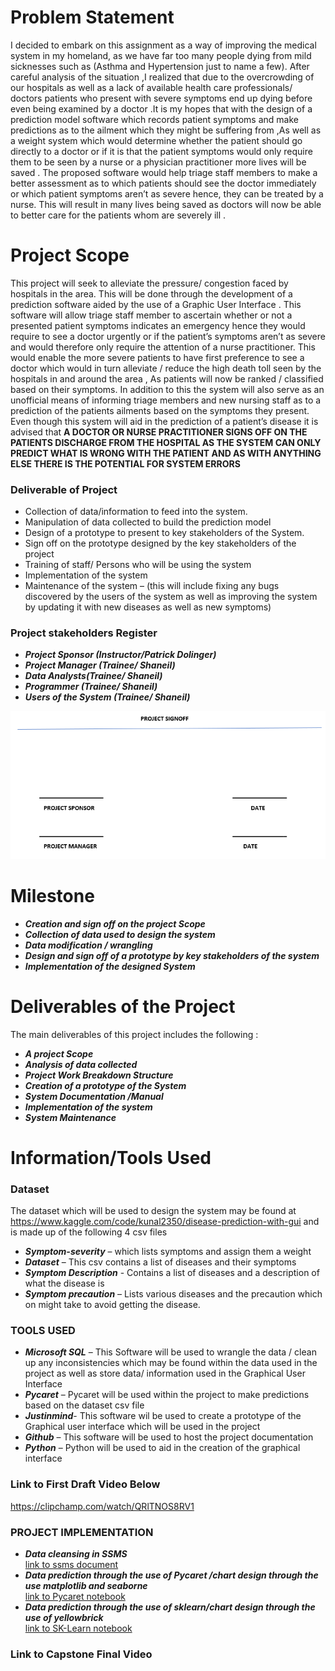 # Problem Statement
I decided to embark on this assignment as a way of improving the medical system in my homeland, as we have far too many people dying from mild sicknesses such as (Asthma and Hypertension just to name a few). After careful analysis of the situation ,I realized that due to the overcrowding of our hospitals as well as a  lack of available health care professionals/ doctors patients who present with severe symptoms end up dying before even being examined by a doctor .It is my hopes that with the design of a prediction model software which records patient symptoms and make predictions as to the ailment which they might be suffering from ,As well as a weight system which would determine whether the patient should go directly to a doctor or if it is that the patient symptoms would only require them to  be seen by a nurse or a physician practitioner more lives will be saved . The proposed software would help   triage staff members to make a better assessment as to which patients should see the doctor immediately or which patient symptoms aren’t as severe hence, they can be treated by a nurse. This will result in many lives  being saved as  doctors will now be able to better care for the patients whom are severely ill .


# Project Scope 

This project will seek to alleviate the pressure/ congestion faced by hospitals in the area. This will be done through the development of a prediction software aided by  the use of a Graphic User Interface . This software will allow triage staff member to ascertain whether or not a presented patient symptoms indicates an emergency hence they would require to see a doctor urgently or if the patient’s symptoms aren’t as severe and would therefore only require the attention of a nurse practitioner. This would enable the more severe patients to have first preference to see a doctor which would in turn  alleviate / reduce  the high death toll seen by the hospitals in and around the area , As patients will now be ranked / classified based on their symptoms. In addition to this  the system will  also serve as an  unofficial means of informing triage members and new nursing staff as to a prediction of the patients ailments based on the symptoms they present. Even though this system will aid in the prediction of a patient’s disease it is advised that **A DOCTOR OR NURSE PRACTITIONER SIGNS OFF ON THE PATIENTS DISCHARGE FROM THE HOSPITAL AS THE SYSTEM CAN ONLY PREDICT WHAT IS WRONG WITH THE PATIENT AND AS WITH ANYTHING ELSE THERE IS THE POTENTIAL FOR SYSTEM ERRORS**

### Deliverable of Project 

* Collection of data/information to feed into the system. 
* Manipulation of data collected to build the prediction model 
* Design of a prototype to present to key stakeholders of the System.
* Sign off on the prototype designed by the key stakeholders of the project
* Training of staff/ Persons who will be using the system 
* Implementation of the system 
* Maintenance of the system – (this will include fixing any bugs discovered by the users of the system as well as improving the system by updating it with new diseases as well as new symptoms)



### Project stakeholders Register 
* ***Project Sponsor (Instructor/Patrick Dolinger)***
* ***Project Manager (Trainee/ Shaneil)***
* ***Data Analysts(Trainee/ Shaneil)***
* ***Programmer (Trainee/ Shaneil)***
* ***Users of the System (Trainee/ Shaneil)***




<img src="project signoff.PNG" >

# Milestone 

* ***Creation and sign off on the project Scope***
* ***Collection of data used to design the system***
* ***Data modification / wrangling***
* ***Design  and sign off of a prototype by  key stakeholders of the system***
* ***Implementation of the designed System***


# Deliverables of the Project 
The main deliverables of this project includes the following :

* ***A project Scope***
* ***Analysis of data collected***
* ***Project Work Breakdown Structure***
* ***Creation of a prototype of the System***
* ***System Documentation /Manual***
* ***Implementation of the system***
* ***System Maintenance***

# Information/Tools Used 

### Dataset 
The dataset which will be used to design the system may be found at https://www.kaggle.com/code/kunal2350/disease-prediction-with-gui and is made up of the following 4 csv files 
* ***Symptom-severity*** – which lists symptoms and assign them a weight 
* ***Dataset*** – This csv contains a list of diseases and their symptoms
* ***Symptom Description***  - Contains a list of diseases and a description of what the disease is 
* ***Symptom precaution*** – Lists various diseases and the precaution which on might take to avoid getting the disease.

### TOOLS USED 
* ***Microsoft SQL*** – This Software will be used to wrangle the data / clean up any inconsistencies which may be found within the data used in the project as well as store data/ information used in the Graphical User Interface
* ***Pycaret*** – Pycaret will be used within the project to make predictions based on the dataset csv file 
* ***Justinmind***- This software wil be used to create a prototype of the Graphical user interface which will be used in the project 
* ***Github*** – This software will be used to host the project documentation 
* ***Python*** – Python will be used to aid in the creation of the graphical interface 


### Link to First Draft  Video Below

https://clipchamp.com/watch/QRlTNOS8RV1


### PROJECT IMPLEMENTATION 
* ***Data cleansing in SSMS*** <br>
[link to ssms document](Project_Implementation/SSMS/finalprojectblueprint.sql)
* ***Data prediction through the use of Pycaret /chart design through the use matplotlib and seaborne*** <br>
[link to Pycaret notebook](Project_Implementation/Pycaret/PycaretNoteBook/capstonerevamp.ipynb)
* ***Data prediction through the use of sklearn/chart design through the use of yellowbrick***  <br>
[link to SK-Learn notebook](Project_Implementation/SKLEARN/SK-Learn_Note_Book/SKLEARN.ipynb)


### Link to Capstone Final Video